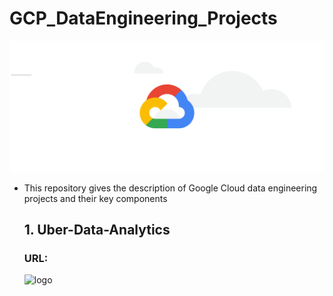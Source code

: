 # GCP_DataEngineering_Projects
![cloud](https://github.com/Shoaib9288/GCP_DataEngineering_Projects/blob/main/GCP.gif)

- This repository gives the description of Google Cloud data engineering projects and their key components

  ## 1. Uber-Data-Analytics
  ### URL:
  ![logo]()
